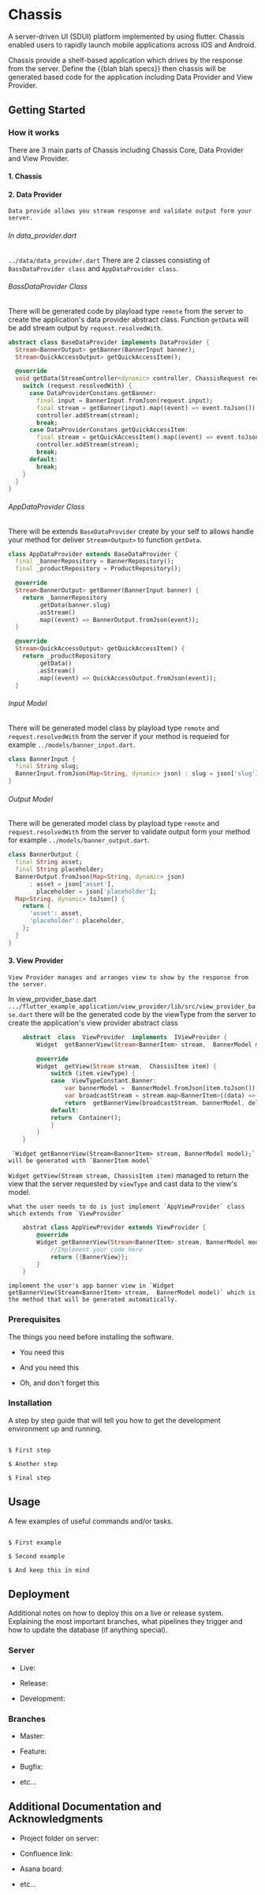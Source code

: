 <!--
This README describes the package. If you publish this package to pub.dev,
this README's contents appear on the landing page for your package.

For information about how to write a good package README, see the guide for
[writing package pages](https://dart.dev/guides/libraries/writing-package-pages).

For general information about developing packages, see the Dart guide for
[creating packages](https://dart.dev/guides/libraries/create-library-packages)
and the Flutter guide for
[developing packages and plugins](https://flutter.dev/developing-packages).
-->
# Chassis

  

A server-driven UI (SDUI) platform implemented by using flutter. Chassis enabled users to rapidly launch mobile applications across iOS and Android.

Chassis provide a shelf-based application which drives by the response from the server. Define the {{blah blah specs}} then chassis will be generated based code for the application including Data Provider and View Provider.

  

## Getting Started

  

### How it works

  

There are 3 main parts of Chassis including Chassis Core, Data Provider and View Provider.

  

#### 1. Chassis 
#### 2. Data Provider
   

    Data provide allows you stream response and validate output form your server.
###### In data_provider.dart
`../data/data_provider.dart` There are 2 classes consisting of `BassDataProvider class` and `AppDataProvider class`.

###### BassDataProvider Class
There will be generated code by playload type `remote` from the server to create the application's data provider abstract class. Function `getData` will be add stream output by `request.resolvedWith`.
```dart
abstract class BaseDataProvider implements DataProvider {
  Stream<BannerOutput> getBanner(BannerInput banner);
  Stream<QuickAccessOutput> getQuickAccessItem();

  @override
  void getData(StreamController<dynamic> controller, ChassisRequest request) {
    switch (request.resolvedWith) {
      case DataProviderConstans.getBanner:
        final input = BannerInput.fromJson(request.input);
        final stream = getBanner(input).map((event) => event.toJson());
        controller.addStream(stream);
        break;
      case DataProviderConstans.getQuickAccessItem:
        final stream = getQuickAccessItem().map((event) => event.toJson());
        controller.addStream(stream);
        break;
      default:
        break;
    }
  }
}
```
###### AppDataProvider Class
There will be extends `BaseDataProvider` create by your self to allows handle your method for deliver `Stream<Output>` to function `getData`.
```dart
class AppDataProvider extends BaseDataProvider {
  final _bannerRepository = BannerRepository();
  final _productRepository = ProductRepository();

  @override
  Stream<BannerOutput> getBanner(BannerInput banner) {
    return _bannerRepository
        .getData(banner.slug)
        .asStream()
        .map((event) => BannerOutput.fromJson(event));
  }

  @override
  Stream<QuickAccessOutput> getQuickAccessItem() {
    return _productRepository
        .getData()
        .asStream()
        .map((event) => QuickAccessOutput.fromJson(event));
  }
```
###### Input Model
There will be generated model class by playload type `remote` and `request.resolvedWith` from the server if your method is requeied for example `../models/banner_input.dart`.
```dart
class BannerInput {
  final String slug;
  BannerInput.fromJson(Map<String, dynamic> json) : slug = json['slug'];
}
```
###### Output Model
There will be generated model class by playload type `remote` and `request.resolvedWith` from the server to validate output form your method for example `../models/banner_output.dart`.
```dart
class BannerOutput {
  final String asset;
  final String placeholder;
  BannerOutput.fromJson(Map<String, dynamic> json)
      : asset = json['asset'],
        placeholder = json['placeholder'];
  Map<String, dynamic> toJson() {
    return {
      'asset': asset,
      'placeholder': placeholder,
    };
  }
}
```

#### 3. View Provider

  

	View Provider manages and arranges view to show by the response from the server.
In view_provider_base.dart
`.../flutter_example_application/view_provider/lib/src/view_provider_base.dart`
there will be the generated code by the viewType from the server to create the application's view provider abstract class

```dart
    abstract  class  ViewProvider  implements  IViewProvider {
        Widget  getBannerView(Stream<BannerItem> stream,  BannerModel model);

        @override
        Widget  getView(Stream stream,  ChassisItem item) {
            switch (item.viewType) {
            case  ViewTypeConstant.Banner:
                var bannerModel =  BannerModel.fromJson(item.toJson());
                var broadcastStream = stream.map<BannerItem>((data) =>  BannerItem.fromJson(data));
                return  getBannerView(broadcastStream, bannerModel, delegate);
            default:
            return  Container();
            }
        }
    }
```

   

	 `Widget getBannerView(Stream<BannerItem> stream, BannerModel model);` will be generated with `BannerItem model` 
 `Widget getView(Stream stream, ChassisItem item)` managed to return the view that the server requested by `viewType` and cast data to the view's model.

	what the user needs to do is just implement `AppViewProvider` class which extends from `ViewProvider`
	
```dart
    abstrat class AppViewProvider extends ViewProvider {
        @override
        Widget getBannerView(Stream<BannerItem> stream, BannerModel model) {
            //Implement your code here
            return {{BannerView}};
        }
    }
```

	implement the user's app banner view in `Widget getBannerView(Stream<BannerItem> stream,  BannerModel model)` which is the method that will be generated automatically.


### Prerequisites

  

The things you need before installing the software.

  

* You need this

* And you need this

* Oh, and don't forget this

  

### Installation

  

A step by step guide that will tell you how to get the development environment up and running.

  

```

$ First step

$ Another step

$ Final step

```

  

## Usage

  

A few examples of useful commands and/or tasks.

  

```

$ First example

$ Second example

$ And keep this in mind

```

  

## Deployment

  

Additional notes on how to deploy this on a live or release system. Explaining the most important branches, what pipelines they trigger and how to update the database (if anything special).

  

### Server

  

* Live:

* Release:

* Development:

  

### Branches

  

* Master:

* Feature:

* Bugfix:

* etc...

  

## Additional Documentation and Acknowledgments

  

* Project folder on server:

* Confluence link:

* Asana board:

* etc...
